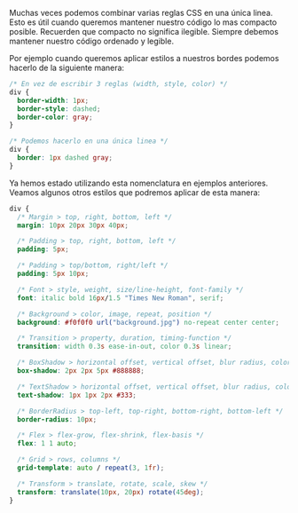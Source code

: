 Muchas veces podemos combinar varias reglas CSS en una única linea. Esto es útil cuando queremos mantener nuestro código lo mas compacto posible. Recuerden que compacto no significa ilegible. Siempre debemos mantener nuestro código ordenado y legible.

Por ejemplo cuando queremos aplicar estilos a nuestros bordes podemos hacerlo de la siguiente manera:

```css
/* En vez de escribir 3 reglas (width, style, color) */
div {
  border-width: 1px;
  border-style: dashed;
  border-color: gray;
}

/* Podemos hacerlo en una única linea */
div {
  border: 1px dashed gray;
}
```

Ya hemos estado utilizando esta nomenclatura en ejemplos anteriores. Veamos algunos otros estilos que podremos aplicar de esta manera:

```css
div {
  /* Margin > top, right, bottom, left */
  margin: 10px 20px 30px 40px;

  /* Padding > top, right, bottom, left */
  padding: 5px;

  /* Padding > top/bottom, right/left */
  padding: 5px 10px;

  /* Font > style, weight, size/line-height, font-family */
  font: italic bold 16px/1.5 "Times New Roman", serif;

  /* Background > color, image, repeat, position */
  background: #f0f0f0 url("background.jpg") no-repeat center center;

  /* Transition > property, duration, timing-function */
  transition: width 0.3s ease-in-out, color 0.3s linear;

  /* BoxShadow > horizontal offset, vertical offset, blur radius, color */
  box-shadow: 2px 2px 5px #888888;

  /* TextShadow > horizontal offset, vertical offset, blur radius, color */
  text-shadow: 1px 1px 2px #333;

  /* BorderRadius > top-left, top-right, bottom-right, bottom-left */
  border-radius: 10px;

  /* Flex > flex-grow, flex-shrink, flex-basis */
  flex: 1 1 auto;

  /* Grid > rows, columns */
  grid-template: auto / repeat(3, 1fr);

  /* Transform > translate, rotate, scale, skew */
  transform: translate(10px, 20px) rotate(45deg);
}
```

